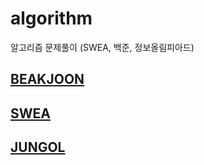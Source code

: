 # algorithm
알고리즘 문제풀이 (SWEA, 백준, 정보올림피아드)

## [BEAKJOON](https://www.acmicpc.net/)

## [SWEA](https://swexpertacademy.com/main/main.do)

## [JUNGOL](http://jungol.co.kr/)
